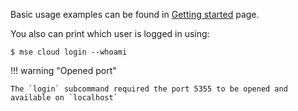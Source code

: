 Basic usage examples can be found in [ Getting started](../getting_started.md) page.

You also can print which user is logged in using:

```console
$ mse cloud login --whoami
```

!!! warning "Opened port"

    The `login` subcommand required the port 5355 to be opened and available on `localhost`

